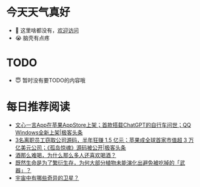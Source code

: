 # 今天天气真好
- 👋 这里啥都没有，[欢迎访问](https://zhangfeng-ola.github.io/)
- 😭 脑壳有点疼
<!---
- 👀 I’m interested in ...
- 🌱 I’m currently learning ...
- 💞️ I’m looking to collaborate on ...
- 📫 How to reach me ...
- 😇 I'm doing something ...

--->

# TODO 
- 😇 暂时没有要TODO的内容哦

<!---
zhangfeng-ola/zhangfeng-ola is a ✨ special ✨ repository because its `README.md` (this file) appears on your GitHub profile.
You can click the Preview link to take a look at your changes.
--->

# 每日推荐阅读
<!-- BLOG-POST-LIST:START -->
- [文心一言App在苹果AppStore上架；首款搭载ChatGPT的自行车问世；QQ Windows全新上架|极客头条](https://blog.csdn.net/weixin_39786569/article/details/131528060)
- [3名离职员工窃取公司源码，半年狂赚 1.5 亿元；苹果成全球首家市值超 3 万亿美元公司；《孤岛惊魂》源码被公开|极客头条](https://blog.csdn.net/weixin_39786569/article/details/131509515)
- [酒那么难喝，为什么那么多人还喜欢喝酒？](https://daily.zhihu.com/story/9763334)
- [既然生命是为了繁衍生存，为何大部分植物未能演化出避免被吃掉的「武器」？](https://daily.zhihu.com/story/9763326)
- [宇宙中有哪些奇异的卫星？](https://daily.zhihu.com/story/9763336)
<!-- BLOG-POST-LIST:END -->
